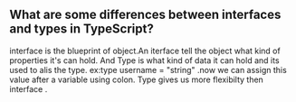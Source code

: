 ## What are some differences between interfaces and types in TypeScript?
interface is the blueprint of object.An iterface tell the object what kind of properties it's can hold.
And Type is what kind of data it can hold and its used to alis the type.
ex:type username = "string" .now we can assign this value after a variable using colon.
Type gives us more flexibilty then interface .

